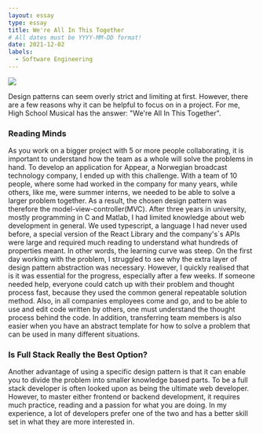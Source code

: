 ```yaml
---
layout: essay
type: essay
title: We're All In This Together
# All dates must be YYYY-MM-DD format!
date: 2021-12-02
labels:
  - Software Engineering
---
```


<img class="ui medium right floated rounded image" src="https://mtv.mtvnimages.com/uri/mgid:ao:image:mtv.com:86633?quality=0.8&format=jpg&width=1440&height=810&.jpg">


Design patterns can seem overly strict and limiting at first. However, there are a few reasons why it can be helpful to focus on in a project. For me, High School Musical has the answer: "We're All In This Together". 

### Reading Minds
As you work on a bigger project with 5 or more people collaborating, it is important to understand how the team as a whole will solve the problems in hand. To develop an application for Appear, a Norwegian broadcast technology company, I ended up with this challenge. With a team of 10 people, where some had worked in the company for many years, while others, like me, were summer interns, we needed to be able to solve a larger problem together. As a result, the chosen design pattern was therefore the model-view-controller(MVC). After three years in university, mostly programming in C and Matlab, I had limited knowledge about web development in general. We used typescript, a language I had never used before, a special version of the React Library and the company's´s APIs were large and required much reading to understand what hundreds of properties meant. In other words, the learning curve was steep. On the first day working with the problem, I struggled to see why the extra layer of design pattern abstraction was necessary. However, I quickly realised that is it was essential for the progress, especially after a few weeks. If someone needed help, everyone could catch up with their problem and thought process fast, because they used the common general repeatable solution method. Also, in all companies employees come and go, and to be able to use and edit code written by others, one must understand the thought process behind the code. In addition, transferring team members is also easier when you have an abstract template for how to solve a problem that can be used in many different situations.       

### Is Full Stack Really the Best Option?
Another advantage of using a specific design pattern is that it can enable you to divide the problem into smaller knowledge based parts. To be a full stack developer is often looked upon as being the ultimate web developer. However, to master either frontend or backend development, it requires much practice, reading and a passion for what you are doing. In my experience, a lot of developers prefer one of the two and has a better skill set in what they are more interested in.
